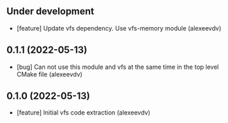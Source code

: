 Under development
-----------------
- [feature] Update vfs dependency. Use vfs-memory module (alexeevdv)
 
0.1.1 (2022-05-13)
-----------------
- [bug] Can not use this module and vfs at the same time in the top level CMake file (alexeevdv)

0.1.0 (2022-05-13)
-----------------
- [feature] Initial vfs code extraction (alexeevdv)
